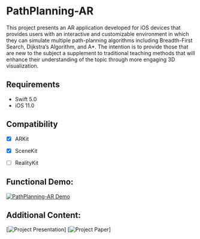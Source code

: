 # PathPlanning-AR

This project presents an AR application developed for iOS devices that 
provides users with an interactive and customizable environment in which 
they can simulate multiple path-planning algorithms including 
Breadth-First Search, Dijkstra’s Algorithm, and A*. The intention is to 
provide those that are new to the subject a supplement to traditional 
teaching methods that will enhance their understanding of the topic through 
more engaging 3D visualization.

## Requirements
- Swift 5.0
- iOS 11.0

## Compatibility
- [x] ARKit
- [x] SceneKit
- [ ] RealityKit


## Functional Demo:
[![PathPlanning-AR Demo](http://img.youtube.com/vi/KOxbO0EI4MA/0.jpg)](https://www.youtube.com/watch?v=ELSpLAUXHBI "PathPlanning-AR")


## Additional Content:
[![Project Presentation](https://drive.google.com/file/d/1MLhjE8Mdm0tJEkBtfTFaJGJbLs265qHO/view?usp=sharing)]
[![Project Paper ](https://drive.google.com/file/d/1FsdKmLAWSuak90svaVKqutsq_mswiUcQ/view?usp=sharing)]
